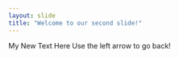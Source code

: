 ```yaml
---
layout: slide
title: "Welcome to our second slide!"
---
```

My New Text Here
Use the left arrow to go back!
